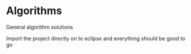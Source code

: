 Algorithms
==========

General algorithm solutions

Import the project directly on to eclipse and everything should be good to go
